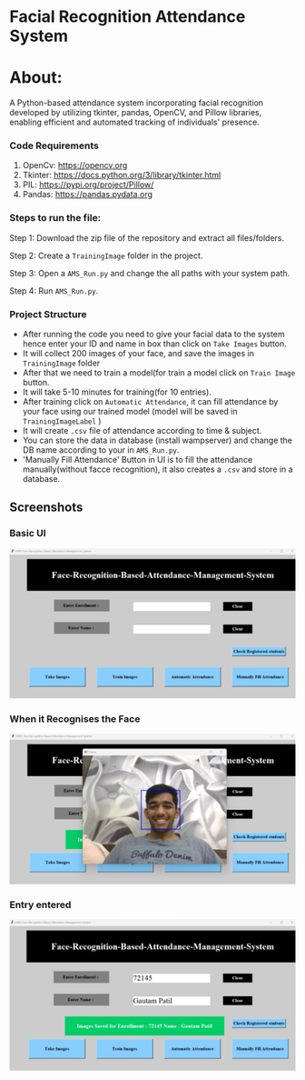 # Facial Recognition Attendance System


About:
=======
A Python-based attendance system incorporating facial recognition developed by utilizing tkinter, pandas, OpenCV, and Pillow libraries, enabling efficient and automated tracking of individuals' presence.



### Code Requirements

1.  OpenCv: https://opencv.org
2.  Tkinter: https://docs.python.org/3/library/tkinter.html
3.  PIL: https://pypi.org/project/Pillow/
4.  Pandas: https://pandas.pydata.org


### Steps to run the file:

Step 1: Download the zip file of the repository and extract all files/folders.

Step 2: Create a `TrainingImage` folder in the project.

Step 3: Open a `AMS_Run.py` and change the all paths with your system path.

Step 4: Run `AMS_Run.py`.


### Project Structure

- After running the code you need to give your facial data to the system hence enter your ID and name in box than click on `Take Images` button.
- It will collect 200 images of your face, and save the images in `TrainingImage` folder
- After that we need to train a model(for train a model click on `Train Image` button.
- It will take 5-10 minutes for training(for 10 entries).
- After training click on `Automatic Attendance`, it can fill attendance by your face using our trained model (model will be saved in `TrainingImageLabel` )
- It will create `.csv` file of attendance according to time & subject.
- You can store the data in database (install wampserver) and change the DB name according to your in `AMS_Run.py`.
- 'Manually Fill Attendance' Button in UI is to fill the attendance manually(without facce recognition), it also creates a `.csv` and store in a database.

## Screenshots

### Basic UI
![](Output/pic1.jpg)

### When it Recognises the Face
![](Output/pic2.jpg)

### Entry entered
![](Output/pic3.jpg)




